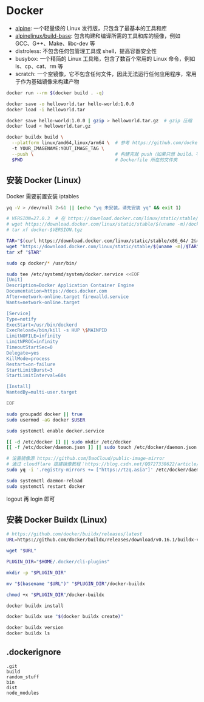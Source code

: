 # Docker

* [alpine](https://hub.docker.com/_/alpine): 一个轻量级的 Linux 发行版，只包含了最基本的工具和库
* [alpinelinux/build-base](https://hub.docker.com/r/alpinelinux/build-base): 包含构建和编译所需的工具和库的镜像，例如 GCC、G++、Make、libc-dev 等
* distroless: 不包含任何包管理工具或 shell，提高容器安全性
* busybox: 一个精简的 Linux 工具箱，包含了数百个常用的 Linux 命令，例如 ls、cp、cat、rm 等
* scratch: 一个空镜像，它不包含任何文件，因此无法运行任何应用程序，常用于作为基础镜像来构建产物

```bash
docker run --rm $(docker build . -q)

docker save -o helloworld.tar hello-world:1.0.0
docker load -i helloworld.tar

docker save hello-world:1.0.0 | gzip > helloworld.tar.gz  # gzip 压缩
docker load < helloworld.tar.gz

docker buildx build \
  --platform linux/amd64,linux/arm64 \  # 参考 https://github.com/docker-library/official-images#architectures-other-than-amd64
  -t YOUR_IMAGENAME:YOUT_IMAGE_TAG \
  --push \                              # 构建完就 push（如果只想 build、不想 push，就去掉 --push）
  $PWD                                  # Dockerfile 所在的文件夹
```

## 安装 Docker (Linux)

Docker 需要前置安装 iptables

```bash
yq -V > /dev/null 2>&1 || (echo "yq 未安装，请先安装 yq" && exit 1)

# VERSION=27.0.3  # 在 https://download.docker.com/linux/static/stable/x86_64/ 中，选择一个 Docker 的版本
# wget https://download.docker.com/linux/static/stable/$(uname -m)/docker-$VERSION.tgz
# tar xf docker-$VERSION.tgz

TAR="$(curl https://download.docker.com/linux/static/stable/x86_64/ 2&>1 | grep docker | grep -v rootless | tail -n 1 | awk -F'"' '{print $2}')"
wget "https://download.docker.com/linux/static/stable/$(uname -m)/$TAR"
tar xf "$TAR"

sudo cp docker/* /usr/bin/

sudo tee /etc/systemd/system/docker.service <<EOF
[Unit]
Description=Docker Application Container Engine
Documentation=https://docs.docker.com
After=network-online.target firewalld.service
Wants=network-online.target

[Service]
Type=notify
ExecStart=/usr/bin/dockerd
ExecReload=/bin/kill -s HUP \$MAINPID
LimitNOFILE=infinity
LimitNPROC=infinity
TimeoutStartSec=0
Delegate=yes
KillMode=process
Restart=on-failure
StartLimitBurst=3
StartLimitInterval=60s

[Install]
WantedBy=multi-user.target

EOF

sudo groupadd docker || true
sudo usermod -aG docker $USER

sudo systemctl enable docker.service

[[ -d /etc/docker ]] || sudo mkdir /etc/docker
[[ -f /etc/docker/daemon.json ]] || sudo touch /etc/docker/daemon.json

# 设置镜像源 https://github.com/DaoCloud/public-image-mirror
# 通过 cloudflare 搭建镜像教程：https://blog.csdn.net/QQ727338622/article/details/139903363、https://www.wanpeng.life/2953.html
sudo yq -i '.registry-mirrors += ["https://tzq.asia"]' /etc/docker/daemon.json

sudo systemctl daemon-reload
sudo systemctl restart docker
```

logout 再 login 即可

## 安装 Docker Buildx (Linux)

```bash
# https://github.com/docker/buildx/releases/latest
URL=https://github.com/docker/buildx/releases/download/v0.16.1/buildx-v0.16.1.linux-amd64

wget "$URL"

PLUGIN_DIR="$HOME/.docker/cli-plugins"

mkdir -p "$PLUGIN_DIR"

mv "$(basename "$URL")" "$PLUGIN_DIR"/docker-buildx

chmod +x "$PLUGIN_DIR"/docker-buildx

docker buildx install

docker buildx use "$(docker buildx create)"

docker buildx version
docker buildx ls
```

## .dockerignore

```
.git
build
random_stuff
bin
dist
node_modules
```
